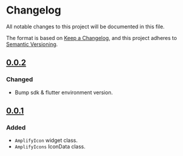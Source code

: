 # Changelog

All notable changes to this project will be documented in this file.

The format is based on [Keep a Changelog](https://keepachangelog.com/en/1.0.0/),
and this project adheres to [Semantic Versioning](https://semver.org/spec/v2.0.0.html).

## [0.0.2]
### Changed
* Bump sdk & flutter environment version.

## [0.0.1]
### Added
* `AmplifyIcon` widget class.
* `AmplifyIcons` IconData class.

[Unreleased]: https://github.com/hanmajid/amplify_icons/compare/v0.0.2...dev
[0.0.2]: https://github.com/hanmajid/amplify_icons/compare/v0.0.1...0.0.2
[0.0.1]: https://github.com/hanmajid/amplify_icons/releases/tag/v0.0.1